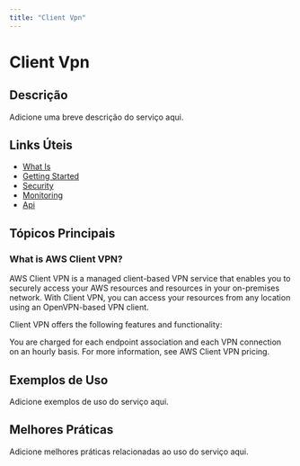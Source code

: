 ```yaml
---
title: "Client Vpn"
---
```


# Client Vpn

## Descrição

Adicione uma breve descrição do serviço aqui.

## Links Úteis

- [What Is](https://docs.aws.amazon.com/vpn/latest/clientvpn-admin/what-is.html)
- [Getting Started](https://docs.aws.amazon.com/vpn/latest/clientvpn-admin/getting-started.html)
- [Security](https://docs.aws.amazon.com/vpn/latest/clientvpn-admin/security.html)
- [Monitoring](https://docs.aws.amazon.com/vpn/latest/clientvpn-admin/monitoring.html)
- [Api](https://docs.aws.amazon.com/vpn/latest/clientvpn-admin/api.html)

## Tópicos Principais

### What is AWS Client VPN?

AWS Client VPN is a managed client-based VPN service that enables you to securely access your AWS resources 
		and resources in your on-premises network. With Client VPN, you can access your resources from any location using 
		an OpenVPN-based VPN client.



Client VPN offers the following features and functionality:

You are charged for each endpoint association and each VPN connection on an hourly basis.
			For more information, see AWS Client VPN pricing.

## Exemplos de Uso

Adicione exemplos de uso do serviço aqui.

## Melhores Práticas

Adicione melhores práticas relacionadas ao uso do serviço aqui.
